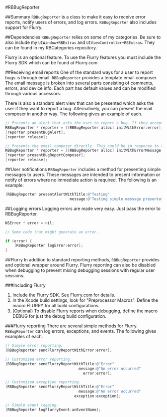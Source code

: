 #RBBugReporter

##Summary
`RBBugReporter` is a class to make it easy to receive error reports, notify users of errors, and log errors. `RBBugReporter` also includes support for Flurry. 

##Dependencies
`RBBugReporter` relies on some of my categories. Be sure to also include my `UIWindow+RBExtras` and `UIViewController+RBExtras`. They can be found in my RBCategories repository.

Flurry is an optional feature. To use the Flurry features you must include the Flurry SDK which can be found at Flurry.com

##Receiving email reports
One of the standard ways for a user to report bugs is through email. `RBBugReporter` provides a template email composer. The email message is broken into several parts consisting of comments, errors, and device info. Each part has default values and can be modified through various accessors. 

There is also a standard alert view that can be presented which asks the user if they want to report a bug. Alternatively, you can present the mail composer in another way. The following gives an example of each. 

```objective-c
// Presents an alert that asks the user to report a bug. If they accept, then the email composer is presented.
RBBugReporter * reporter = [[RBBugReporter alloc] initWithError:error];
[reporter presentBugAlert];
[reporter release];

// Presents the email composer directly. This could be in response to the user pressing a bug report button or by some other means.
RBBugReporter * reporter = [[RBBugReporter alloc] initWithErrorMessage:@"Testing reporter"];
[reporter presentBugReportComposer];
[reporter release];
```

##User notifications
`RBBugReporter` includes a method for presenting simple messages to users. These messages are intended to present information or notify of errors where no immediate action is required. The following is an example:

```objective-c
[RBBugReporter presentAlertWithTitle:@"Testing" 
                             message:@"Testing simple message presentation."];
```

##Logging errors
Logging errors are made very easy. Just pass the error to RBBugReporter.

```objective-c
NSError * error = nil;

// Some code that might generate an error.

if (error) {
	[RBBugReporter logError:error];
}
```

##Flurry
In addition to standard reporting methods, `RBBugReporter` provides and optional wrapper around Flurry. Flurry reporting can also be disabled when debugging to prevent mixing debugging sessions with regular user sessions.

###Including Flurry
1. Include the Flurry SDK. See Flurry.com for details.
2. In the Xcode build settings, look for "Preprocessor Macros". Define the macro FLURRY for all build configurations.
3. (Optional) To disable Flurry reports when debugging, define the macro DEBUG for just the debug build configuration.

###Flurry reporting
There are several simple methods for Flurry. `RBBugReporter` can log errors, exceptions, and events. The following gives examples of each.

```objective-c
// Simple error reporting.
[RBBugReporter sendFlurryReportWithError:error];

// Customized error reporting.
[RBBugReporter sendFlurryReportWithTitle:@"Error"
                                 message:@"An error occurred"
                                   error:error];

// Customized exception reporting.
[RBBugReporter sendFlurryReportWithTitle:@"Error"
                                 message:@"An error occurred"
                               exception:exception];

// Simple event logging.
[RBBugReporter logFlurryEvent:anEventName];
```
